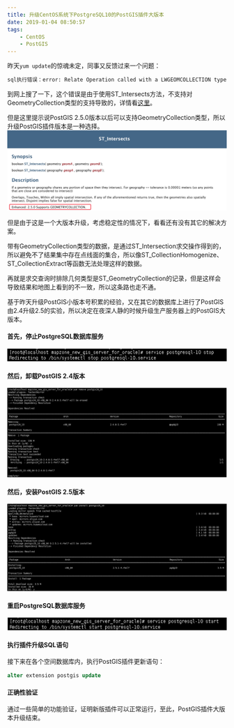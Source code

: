 ```yaml
---
title: 升级CentOS系统下PostgreSQL10的PostGIS插件大版本
date: 2019-01-04 08:50:57
tags: 
	- CentOS
	- PostGIS
---
```


昨天`yum update`的惊魂未定，同事又反馈过来一个问题：
```bash
sql执行错误：error: Relate Operation called with a LWGEOMCOLLECTION type.  This is unsupported.
```

到网上搜了一下，这个错误是由于使用ST_Intersects方法，不支持对GeometryCollection类型的支持导致的，详情看[这里](https://postgis.net/docs/ST_Intersects.html)。

但是这里提示说PostGIS 2.5.0版本以后可以支持GeometryCollection类型，所以升级PostGIS插件版本是一种选择。
![新版支持](centosupdatepostgisto2-5/1.jpg)

但是由于这是一个大版本升级，考虑稳定性的情况下，看看还有没有其它的解决方案。

带有GeometryCollection类型的数据，是通过ST_Intersection求交操作得到的，所以避免不了结果集中存在点线面的集合，所以像ST_CollectionHomogenize、ST_CollectionExtract等函数无法处理这样的数据。

再就是求交查询时排除几何类型是ST_GeometryCollection的记录，但是这样会导致结果和地图上看到的不一致，所以这条路也走不通。

基于昨天升级PostGIS小版本号积累的经验，又在其它的数据库上进行了PostGIS由2.4升级2.5的实验，所以决定在夜深人静的时候升级生产服务器上的PostGIS大版本。

#### 首先，停止PostgreSQL数据库服务
![停止服务](centosupdatepostgisto2-5/2.png)

#### 然后，卸载PostGIS 2.4版本
![卸载2.4版本](centosupdatepostgisto2-5/3.png)

#### 然后，安装PostGIS 2.5版本
![安装2.5版本](centosupdatepostgisto2-5/4.png)

#### 重启PostgreSQL数据库服务
![重启服务](centosupdatepostgisto2-5/5.png)

#### 执行插件升级SQL语句
接下来在各个空间数据库内，执行PostGIS插件更新语句：
```sql
alter extension postgis update
```

#### 正确性验证
通过一些简单的功能验证，证明新版插件可以正常运行，至此，PostGIS插件大版本升级结束。